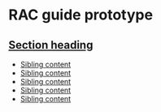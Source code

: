 <h1> RAC guide prototype </h1>

<nav class="nsw-sidenav" aria-labelledby="sksm726ns side navigation">
    <div class="nsw-sidenav__header">
      <h2 id="sksm726ns" class="nsw-sidenav__heading">
        <a href="#" class="nsw-sidenav__heading-link">Section heading</a></h2>
    </div>
    <ul class="nsw-sidenav__list nsw-sidenav__list--level-1">
        <li class="nsw-sidenav__list-item ">
          <a href="#" class="nsw-sidenav__link ">
            Sibling content
          </a>
        </li>
        <li class="nsw-sidenav__list-item ">
          <a href="#" class="nsw-sidenav__link ">
            Sibling content
          </a>
        </li>
        <li class="nsw-sidenav__list-item has-active-children">
          <a href="#" class="nsw-sidenav__link is-current" aria-current="page">
            Sibling content
          </a>
        </li>
        <li class="nsw-sidenav__list-item ">
          <a href="#" class="nsw-sidenav__link ">
            Sibling content
          </a>
        </li>
        <li class="nsw-sidenav__list-item ">
          <a href="#" class="nsw-sidenav__link ">
            Sibling content
          </a>
        </li>
    </ul>
  </nav>










